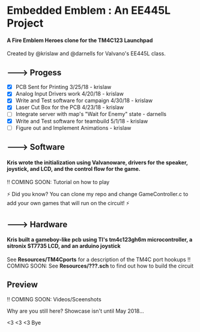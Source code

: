 

# Embedded Emblem : An EE445L Project
#### A Fire Emblem Heroes clone for the TM4C123 Launchpad
Created by @krislaw and @darnells for Valvano's EE445L class.

## ---> Progess
- [x] PCB Sent for Printing 3/25/18 - krislaw
- [x] Analog Input Drivers work 4/20/18 - krislaw
- [x] Write and Test software for campaign 4/30/18 - krislaw
- [x] Laser Cut Box for the PCB 4/23/18 - krislaw
- [ ] Integrate server with map's "Wait for Enemy" state - darnells
- [x] Write and Test software for teambuild 5/1/18 - krislaw
- [ ] Figure out and Implement Animations - krislaw

## ---> Software
#### Kris wrote the initialization using Valvanoware, drivers for the speaker, joystick, and LCD, and the control flow for the game.
:bangbang: COMING SOON: Tutorial on how to play

:zap: Did you know? You can clone my repo and change GameController.c to add your own games that will run on the circuit! :zap:

## ---> Hardware
#### Kris built a gameboy-like pcb using TI's tm4c123gh6m microcontroller, a sitronix ST7735 LCD, and an arduino joystick
See **Resources/TM4Cports** for a description of the TM4C port hookups
:bangbang: COMING SOON: See **Resources/???.sch** to find out how to build the circuit

## Preview
:bangbang: COMING SOON: Videos/Sceenshots


Why are you still here? Showcase isn't until May 2018...

<3 <3 <3 Bye
